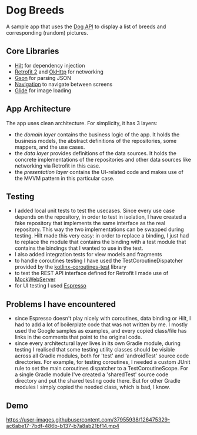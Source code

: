 # Dog Breeds

A sample app that uses the [Dog API](https://dog.ceo/dog-api/documentation/) to display a list of breeds and corresponding (random) pictures.

## Core Libraries
*   [Hilt](https://dagger.dev/hilt/) for dependency injection
*   [Retrofit 2](https://github.com/square/retrofit) and [OkHttp](https://github.com/square/okhttp) for networking
*   [Gson](https://github.com/google/gson) for parsing JSON
*   [Navigation](https://developer.android.com/jetpack/compose/navigation) to navigate between screens
*   [Glide](https://github.com/bumptech/glide) for image loading

## App Architecture
The app uses clean architecture. For simplicity, it has 3 layers:
* the _domain layer_ contains the business logic of the app. It holds the business models, the abstract definitions of the repositories, some mappers, and the use cases.
* the _data layer_ provides definitions of the data sources. It holds the concrete implementations of the repositories and other data sources like networking via Retrofit in this case. 
* the _presentation layer_ contains the UI-related code and makes use of the MVVM pattern in this particular case.

## Testing
* I added local unit tests to test the usecases. Since every use case depends on the repository, in order to test in isolation, I  have created a fake repository that implements the same interface as the real repository. This way the two implementations can be swapped during testing. Hilt made this very easy: in order to replace a binding, I just had to replace the module that contains the binding with a test module that contains the bindings that I wanted to use in the test.
* I also added integration tests for view models and fragments
* to handle coroutines testing I have used the TestCoroutineDispatcher provided by the [kotlinx-coroutines-test](https://kotlin.github.io/kotlinx.coroutines/kotlinx-coroutines-test/index.html) library
* to test the REST API interface defined for Retrofit I made use of [MockWebServer](https://github.com/square/okhttp/tree/master/mockwebserver)
* for UI testing I used [Espresso](https://developer.android.com/training/testing/espresso)

## Problems I have encountered
* since Espresso doesn't play nicely with coroutines, data binding or Hilt, I had to add a lot of boilerplate code that was not written by me. I mostly used the Google samples as examples, and every copied class/file has links in the comments that point to the original code.
* since every architectural layer lives in its own Gradle module, during testing I realised that some testing utility classes should be visible across all Gradle modules, both for 'test' and 'androidTest' source code directories. For example, for testing coroutines, I needed a custom JUnit rule to set the main coroutines dispatcher to a TestCoroutineScope. For a single Gradle module I've created a 'sharedTest' source code directory and put the shared testing code there. But for other Gradle modules I simply copied the needed class, which is bad, I know.

## Demo

https://user-images.githubusercontent.com/37955938/126475329-ac6abe17-7bdf-486b-b137-b7a8ab21bf14.mp4




